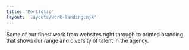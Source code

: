 ```yaml
---
title: 'Portfolio'
layout: 'layouts/work-landing.njk'
---
```


Some of our finest work from websites right through to printed branding that shows our range and diversity of talent in the agency.
